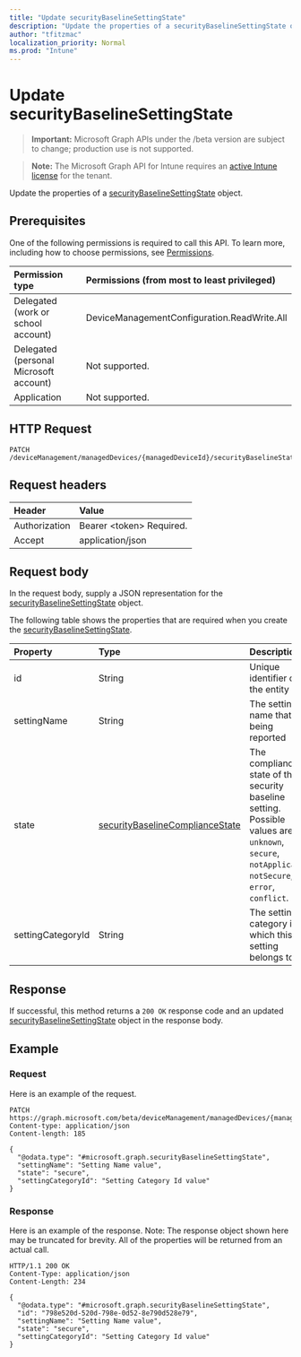 ```yaml
---
title: "Update securityBaselineSettingState"
description: "Update the properties of a securityBaselineSettingState object."
author: "tfitzmac"
localization_priority: Normal
ms.prod: "Intune"
---
```


# Update securityBaselineSettingState

> **Important:** Microsoft Graph APIs under the /beta version are subject to change; production use is not supported.

> **Note:** The Microsoft Graph API for Intune requires an [active Intune license](https://go.microsoft.com/fwlink/?linkid=839381) for the tenant.

Update the properties of a [securityBaselineSettingState](../resources/intune-deviceintent-securitybaselinesettingstate.md) object.

## Prerequisites
One of the following permissions is required to call this API. To learn more, including how to choose permissions, see [Permissions](/concepts/permissions-reference.md).

|Permission type|Permissions (from most to least privileged)|
|:---|:---|
|Delegated (work or school account)|DeviceManagementConfiguration.ReadWrite.All|
|Delegated (personal Microsoft account)|Not supported.|
|Application|Not supported.|

## HTTP Request
<!-- {
  "blockType": "ignored"
}
-->
``` http
PATCH /deviceManagement/managedDevices/{managedDeviceId}/securityBaselineStates/{securityBaselineStateId}/settingStates/{securityBaselineSettingStateId}
```

## Request headers
|Header|Value|
|:---|:---|
|Authorization|Bearer &lt;token&gt; Required.|
|Accept|application/json|

## Request body
In the request body, supply a JSON representation for the [securityBaselineSettingState](../resources/intune-deviceintent-securitybaselinesettingstate.md) object.

The following table shows the properties that are required when you create the [securityBaselineSettingState](../resources/intune-deviceintent-securitybaselinesettingstate.md).

|Property|Type|Description|
|:---|:---|:---|
|id|String|Unique identifier of the entity|
|settingName|String|The setting name that is being reported|
|state|[securityBaselineComplianceState](../resources/intune-deviceintent-securitybaselinecompliancestate.md)|The compliance state of the security baseline setting. Possible values are: `unknown`, `secure`, `notApplicable`, `notSecure`, `error`, `conflict`.|
|settingCategoryId|String|The setting category id which this setting belongs to|



## Response
If successful, this method returns a `200 OK` response code and an updated [securityBaselineSettingState](../resources/intune-deviceintent-securitybaselinesettingstate.md) object in the response body.

## Example

### Request
Here is an example of the request.
``` http
PATCH https://graph.microsoft.com/beta/deviceManagement/managedDevices/{managedDeviceId}/securityBaselineStates/{securityBaselineStateId}/settingStates/{securityBaselineSettingStateId}
Content-type: application/json
Content-length: 185

{
  "@odata.type": "#microsoft.graph.securityBaselineSettingState",
  "settingName": "Setting Name value",
  "state": "secure",
  "settingCategoryId": "Setting Category Id value"
}
```

### Response
Here is an example of the response. Note: The response object shown here may be truncated for brevity. All of the properties will be returned from an actual call.
``` http
HTTP/1.1 200 OK
Content-Type: application/json
Content-Length: 234

{
  "@odata.type": "#microsoft.graph.securityBaselineSettingState",
  "id": "798e520d-520d-798e-0d52-8e790d528e79",
  "settingName": "Setting Name value",
  "state": "secure",
  "settingCategoryId": "Setting Category Id value"
}
```



